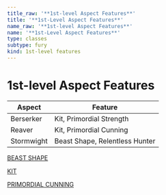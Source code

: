 ```yaml
---
title_raw: '**1st-level Aspect Features**'
title: '**1st-Level Aspect Features**'
name_raw: '**1st-level Aspect Features**'
name: '**1st-Level Aspect Features**'
type: classes
subtype: fury
kind: 1st-level features
---
```


# **1st-level Aspect Features**

| Aspect     | Feature                        |
| ---------- | ------------------------------ |
| Berserker  | Kit, Primordial Strength       |
| Reaver     | Kit, Primordial Cunning        |
| Stormwight | Beast Shape, Relentless Hunter |

[BEAST SHAPE](./Beast%20Shape.md)

[KIT](./Kit.md)

[PRIMORDIAL CUNNING](./Primordial%20Cunning.md)

